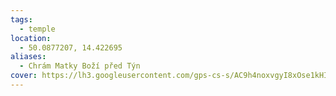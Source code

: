 ```yaml
---
tags:
  - temple
location:
  - 50.0877207, 14.422695
aliases:
  - Chrám Matky Boží před Týn
cover: https://lh3.googleusercontent.com/gps-cs-s/AC9h4noxvgyI8xOse1kHIvl1Grk2HYs34u-NwC7O9QDibHH74JXXosPBXOKtkEDQ_ghwXW4FQF-4i39lHlgBeNZfeKRIeMb7jyMLn51CBoEniDH9dsXW7-KHtM6XxE4ggoayVDVoDUoynQ=w408-h306-k-no
---
```


